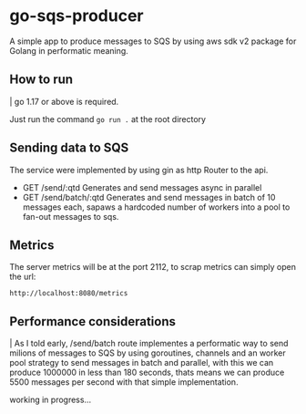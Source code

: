 # go-sqs-producer

A simple app to produce messages to SQS by using aws sdk v2 package for Golang in performatic meaning.

## How to run
 
 | go 1.17 or above is required.

 Just run the command  `go run .` at the root directory

 ## Sending data to SQS

 The service were implemented by using gin as http Router to the api.

 - GET /send/:qtd  Generates and send messages async in parallel
 - GET /send/batch/:qtd  Generates and send messages in batch of 10 messages each, sapaws a hardcoded number of workers into a pool to fan-out messages to sqs.

 ## Metrics

 The server metrics will be at the port 2112, to scrap metrics can simply open the url:

 `http://localhost:8080/metrics`


 ## Performance considerations

 | As I told early, /send/batch route implementes a performatic way to send milions of messages to SQS by using goroutines, channels and an worker pool strategy to send messages in batch and parallel, with this we can produce 1000000 in less than 180 seconds, thats means we can produce 5500 messages per second with that simple implementation.

 working in progress...

